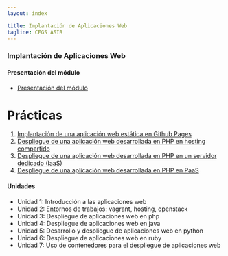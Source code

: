 ```yaml
---
layout: index

title: Implantación de Aplicaciones Web
tagline: CFGS ASIR
---
```


### Implantación de Aplicaciones Web

#### Presentación del módulo

* [Presentación del módulo](presentacion)


# Prácticas

1. [Implantación de una aplicación web estática en Github Pages](estatica)
2. [Despliegue de una aplicación web desarrollada en PHP en hosting compartido](php1)
3. [Despliegue de una aplicación web desarrollada en PHP en un servidor dedicado (IaaS)](php2)
4. [Despliegue de una aplicación web desarrollada en PHP en PaaS](php3)

#### Unidades

* Unidad 1: Introducción a las aplicaciones web
* Unidad 2: Entornos de trabajos: vagrant, hosting, openstack
* Unidad 3: Despliegue de aplicaciones web en php
* Unidad 4: Despliegue de aplicaciones web en java
* Unidad 5: Desarrollo y despliegue de aplicaciones web en python
* Unidad 6: Despliegue de aplicaciones web en ruby
* Unidad 7: Uso de contenedores para el despliegue de aplicaciones web
